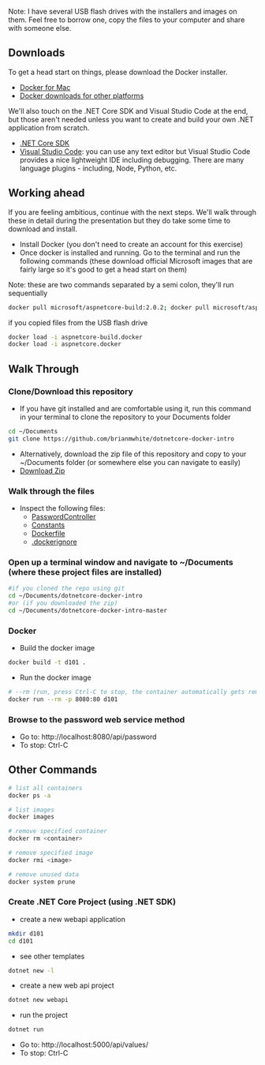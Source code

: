 Note: I have several USB flash drives with the installers and images on them. Feel free to borrow one, copy the files to your computer and share with someone else. 

## Downloads

To get a head start on things, please download the Docker installer.

- [Docker for Mac](https://store.docker.com/editions/community/docker-ce-desktop-mac)
- [Docker downloads for other platforms](https://www.docker.com/community-edition#/download)

We'll also touch on the .NET Core SDK and Visual Studio Code at the end, but those aren't needed unless you want to create and build your own .NET application from scratch.

- [.NET Core SDK](https://www.microsoft.com/net/core#macos)
- [Visual Studio Code](https://code.visualstudio.com): you can use any text editor but Visual Studio Code provides a nice lightweight IDE including debugging. There are many language plugins - including, Node, Python, etc.

## Working ahead

If you are feeling ambitious, continue with the next steps. We'll walk through these in detail during the presentation but they do take some time to download and install. 
- Install Docker (you don't need to create an account for this exercise)
- Once docker is installed and running. Go to the terminal and run the following commands (these download official Microsoft images that are fairly large so it's good to get a head start on them)

Note: these are two commands separated by a semi colon, they'll run sequentially
```bash
docker pull microsoft/aspnetcore-build:2.0.2; docker pull microsoft/aspnetcore:2.0.0
```
if you copied files from the USB flash drive
```bash
docker load -i aspnetcore-build.docker
docker load -i aspnetcore.docker
```

## Walk Through
### Clone/Download this repository
* If you have git installed and are comfortable using it, run this command in your terminal to clone the repository to your Documents folder
```bash
cd ~/Documents
git clone https://github.com/brianmwhite/dotnetcore-docker-intro
```
* Alternatively, download the zip file of this repository and copy to your ~/Documents folder (or somewhere else you can navigate to easily)
* [Download Zip](https://github.com/brianmwhite/dotnetcore-docker-intro/archive/master.zip)

### Walk through the files
* Inspect the following files:
  * [PasswordController](https://github.com/brianmwhite/dotnetcore-docker-intro/blob/master/Controllers/PasswordController.cs)
  * [Constants](https://github.com/brianmwhite/dotnetcore-docker-intro/blob/master/Controllers/Constants.cs)
  * [Dockerfile](https://github.com/brianmwhite/dotnetcore-docker-intro/blob/master/Dockerfile)
  * [.dockerignore](https://github.com/brianmwhite/dotnetcore-docker-intro/blob/master/.dockerignore)

### Open up a terminal window and navigate to ~/Documents (where these project files are installed)
```bash
#if you cloned the repo using git
cd ~/Documents/dotnetcore-docker-intro
#or (if you downloaded the zip)
cd ~/Documents/dotnetcore-docker-intro-master
```

### Docker
* Build the docker image
```bash
docker build -t d101 .
```
* Run the docker image
```bash
# --rm (run, press Ctrl-C to stop, the container automatically gets removed) or -d (run in the background)
docker run --rm -p 8080:80 d101
```

### Browse to the password web service method
* Go to: http://localhost:8080/api/password
* To stop: Ctrl-C

## Other Commands ##
```bash
# list all containers
docker ps -a

# list images
docker images

# remove specified container
docker rm <container>

# remove specified image
docker rmi <image>

# remove unused data
docker system prune
```

### Create .NET Core Project (using .NET SDK) 

* create a new webapi application
```bash
mkdir d101
cd d101
```
* see other templates
```bash
dotnet new -l
```
* create a new web api project
```bash
dotnet new webapi
```
* run the project
```bash
dotnet run
```
* Go to: http://localhost:5000/api/values/
* To stop: Ctrl-C
